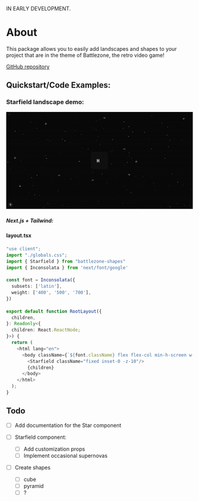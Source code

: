 IN EARLY DEVELOPMENT.

# About

This package allows you to easily add landscapes and shapes to your project that are in the theme of Battlezone, the retro video game!

[GitHub repository](https://github.com/brianmatzelle/battlezone-shapes)

## Quickstart/Code Examples:

### Starfield landscape demo:

![demo](https://github.com/brianmatzelle/battlezone-shapes/blob/main/demo/starfield-demo.gif?raw=true "Starfield Demo")

##### Next.js + Tailwind:

#### layout.tsx

```typescript
"use client";
import "./globals.css";
import { Starfield } from "battlezone-shapes"
import { Inconsolata } from 'next/font/google'

const font = Inconsolata({
  subsets: ['latin'],
  weight: ['400', '500', '700'],
})

export default function RootLayout({
  children,
}: Readonly<{
  children: React.ReactNode;
}>) {
  return (
    <html lang="en">
      <body className={`${font.className} flex flex-col min-h-screen w-full`}>
        <Starfield className="fixed inset-0 -z-10"/>
        {children}
      </body>
    </html>
  );
}
```

## Todo

- [ ] Add documentation for the Star component
- [ ] Starfield component:

  - [ ] Add customization props
  - [ ] Implement occasional supernovas
- [ ] Create shapes

  - [ ] cube
  - [ ] pyramid
  - [ ] ?
